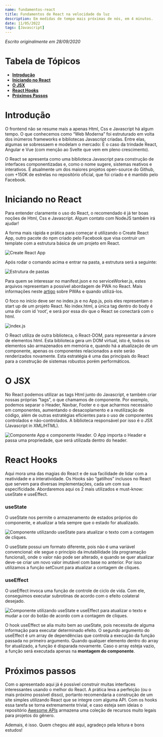 ```yaml
---
name: fundamentos-react
title: Fundamentos de React na velocidade da luz
description: Em medidas de tempo mais próximas de nós, em 4 minutos.
date: 11/05/2022
tags: [Javascript]
---
```


*Escrito originalmente em 28/09/2020*

# Tabela de Tópicos
- [**Introdução**](#introdução)
- [**Iniciando no React**](#iniciando-no-react)
- [**O JSX**](#o-jsx)
- [**React Hooks**](#react-hooks)
- [**Próximos Passos**](#próximos-passos)

# Introdução
O frontend não se resume mais a apenas Html, Css e Javascript há algum tempo. O que conhecemos como “Web Moderna” foi estruturado em volta dos inúmeros frameworks e bibliotecas Javascript criadas. Entre elas, algumas se sobressaem e modelam o mercado: É o caso da trindade React, Angular e Vue (com menção ao Svelte que vem em pleno crescimento).

O React se apresenta como uma biblioteca Javascript para construção de interfaces componentizadas e, como o nome sugere, sistemas reativos e interativos. É atualmente um dos maiores projetos open-source do Github, com +150K de estrelas no repositório oficial, que foi criado e é mantido pelo Facebook.

# Iniciando no React
Para entender claramente o uso do React, o recomendado é já ter boas noções de Html, Css e Javascript. Algum contato com NodeJS também irá ajudar!

A forma mais rápida e prática para começar é utilizando o Create React App, outro pacote do npm criado pelo Facebook que visa contruir um template com a estrutura básica de um projeto em React.

![Create React App](../img/fundamentos-react-1.png)

Após rodar o comando acima e entrar na pasta, a estrutura será a seguinte:

![Estrutura de pastas](../img/fundamentos-react-2.png)

Para quem se interessar no manifest.json e no serviceWorker.js, estes arquivos representam a possível abordagem de PWA no React. Mais informações neste [artigo](https://medium.com/@victoriwakawa/como-transformar-sua-aplica%C3%A7%C3%A3o-reactjs-em-um-pwa-e-ser%C3%A1-que-voc%C3%AA-deve-fazer-isso-567a8552c96d) sobre PWAs e quando utilizá-los.

O foco no início deve ser no index.js e no App.js, pois eles representam o start up de um projeto React. No index.html, a única tag dentro do body é uma div com id ‘root’, e será por essa div que o React se conectará com o html.

![index.js](../img/fundamentos-react-3.png)

O React utiliza de outra biblioteca, o React-DOM, para representar a árvore de elementos html. Esta biblioteca gera um DOM virtual, isto é, todos os elementos são armazenados em memória e, quando há a atualização de um componente, apenas os componentes relacionados a este serão renderizados novamente. Esta estratégia é uma das principais do React para a construção de sistemas robustos porém performáticos.

# O JSX
No React podemos utilizar as tags Html junto do Javascript, e também criar nossas próprias “tags”, o que chamamos de componente. Por exemplo, podemos separar o Header, Navbar, Footer e o que acharmos necessário em componentes, aumentando o desacoplamento e a reutilização de código, além de outras estratégias eficientes para o uso de componentes controlados e não-controlados. A biblioteca responsável por isso é o JSX (Javascript in XML/HTML).

![Componente App e componente Header. O App importa o Header e passa uma propriedade, que será utilizada dentro do header.](../img/fundamentos-react-4.png)

# React Hooks
Aqui mora uma das magias do React e de sua facilidade de lidar com a reatividade e a interatividade. Os Hooks são “gatilhos” inclusos no React que servem para diversas implementações, cada um com sua especificidade. Abordaremos aqui os 2 mais utilizados e must-know: useState e useEffect.

### useState

O useState nos permite o armazenamento de estados próprios do componente, e atualizar a tela sempre que o estado for atualizado.

![Componente utilizando useState para atualizar o texto com a contagem de cliques.](../img/fundamentos-react-5.png)

O useState possui um formato diferente, pois não é uma variável convencional: ele segue o princípio da imutabilidade (da programação funcional), onde o valor não pode ser alterado, e quando se quer atualizar deve-se criar um novo valor imutável com base no anterior. Por isso utilizamos a função setCount para atualizar a contagem de cliques.

### useEffect

O useEffect invoca uma função de controle de ciclo de vida. Com ele, conseguimos executar subrotinas de acordo com o efeito colateral desejado.

![Componente utilizando useState e useEffect para atualizar o texto e mudar a cor do botão de acordo com a contagem de cliques.](../img/fundamentos-react-6.png)

O hook useEffect se alia muito bem ao useState, pois necessita de alguma informação para executar determinado efeito. O segundo argumento do useEffect é um array de dependências que controla a execução da função passada no primeiro argumento. Quando qualquer elemento dentro do array for atualizado, a função é disparada novamente. Caso o array esteja vazio, a função será executada apenas na **montagem do componente**.

# Próximos passos

Com o apresentado aqui já é possível construir muitas interfaces interessantes usando o melhor do React. A prática leva a perfeição (ou o mais próximo possível disso), portanto recomendaria a construção de um site simples utilizando React que se integre com alguma API. Com os hooks essa tarefa se torna extremamente trivial, e caso esteja sem ideias o repositório [Awesome APIs](https://github.com/TonnyL/Awesome_APIs) armazena uma coleção de recursos muito legais para projetos do gênero.

Ademais, é isso. Quem chegou até aqui, agradeço pela leitura e bons estudos!